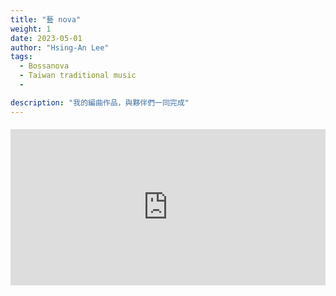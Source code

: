 ```yaml
---
title: "藝 nova"
weight: 1
date: 2023-05-01
author: "Hsing-An Lee"
tags: 
  - Bossanova
  - Taiwan traditional music
  - 

description: "我的編曲作品，與夥伴們一同完成"
---
```


<div class="youtube-embed" style="max-width:900px; margin: 1.2rem 0;">
  <iframe width="100%" height="250" src="https://www.youtube.com/embed/KVuSFsRum7M" title="Polygatari-Matsuri" frameborder="0" allow="accelerometer; autoplay; clipboard-write; encrypted-media; gyroscope; picture-in-picture" allowfullscreen></iframe>
</div>

